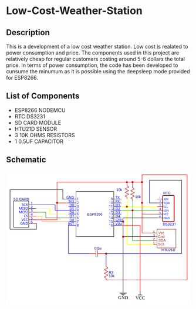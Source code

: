 # Low-Cost-Weather-Station

## Description

This is a development of a low cost weather station. Low cost is realated to power consumption and price. The components used in this project are relatively cheap for regular customers costing around 5-6 dollars the total price. In terms of power consumption, the code has been developed to cunsume the minumum as it is possible using the deepsleep mode provided for ESP8266.

## List of Components

- ESP8266 NODEMCU
- RTC DS3231
- SD CARD MODULE
- HTU21D SENSOR
- 3 10K OHMS RESISTORS
- 1 0.5UF CAPACITOR

## Schematic

![Test Image 1](figures/Schematic.svg)